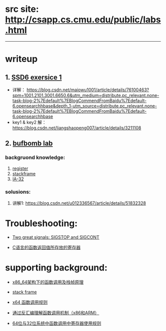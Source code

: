 # src site: http://csapp.cs.cmu.edu/public/labs.html
---

# writeup
## 1. [SSD6 exersice 1](https://www.cnblogs.com/null00/archive/2008/10/19/2065109.html)
- 详解： https://blog.csdn.net/maiowu1001/article/details/76100463?spm=1001.2101.3001.6650.6&utm_medium=distribute.pc_relevant.none-task-blog-2%7Edefault%7EBlogCommendFromBaidu%7Edefault-6.opensearchhbase&depth_1-utm_source=distribute.pc_relevant.none-task-blog-2%7Edefault%7EBlogCommendFromBaidu%7Edefault-6.opensearchhbase
- key1 & key2 解： https://blog.csdn.net/liangshaopeng007/article/details/3211108

## 2. [bufbomb lab](https://blog.csdn.net/qq_34108067/article/details/78214324)
### backgruond knowledge:
1. [register](https://blog.csdn.net/lqy971966/article/details/106780755)
2. [stackframe](https://blog.csdn.net/lqy971966/article/details/121419018?spm=1001.2101.3001.6661.1&utm_medium=distribute.pc_relevant_t0.none-task-blog-2%7Edefault%7ECTRLIST%7Edefault-1.no_search_link&depth_1-utm_source=distribute.pc_relevant_t0.none-task-blog-2%7Edefault%7ECTRLIST%7Edefault-1.no_search_link)
3. [IA-32](https://blog.csdn.net/sakuraqwqqqqq/article/details/111879855) 

### solusions:
1. 讲解1: https://blog.csdn.net/u012336567/article/details/51832328

# Troubleshooting:
-  [Two great signals: SIGSTOP and SIGCONT](https://major.io/2009/06/15/two-great-signals-sigstop-and-sigcont/)

- [C语言的函数返回值所存放的寄存器](https://blog.csdn.net/feier7501/article/details/10285685)

# supporting background:
- [x86_64架构下的函数调用及栈帧原理](https://zhuanlan.zhihu.com/p/107455887)
- [stack frame](https://www.zhihu.com/search?q=帧栈&type=content)
- [x64 函数调用规则](https://blog.csdn.net/woshiyuanlei/article/details/54669186)
- [通过反汇编理解函数调用机制（x86和ARM）](https://www.cnblogs.com/jacklu/p/4617859.html)

- [64位与32位系统中函数调用中寄存器使用规则](https://blog.csdn.net/cosmoslife/article/details/50425964)

